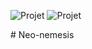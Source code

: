 ![Projet](https://img.shields.io/badge/Projet-Active-green)
![Projet](https://img.shields.io/badge/Projet-OpenSource-blue)

<p></p>
# Neo-nemesis